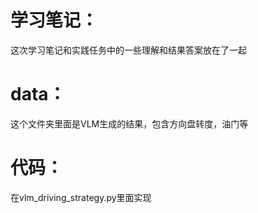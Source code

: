 # 学习笔记：
这次学习笔记和实践任务中的一些理解和结果答案放在了一起
# data：
这个文件夹里面是VLM生成的结果，包含方向盘转度，油门等
# 代码：
在vlm_driving_strategy.py里面实现
